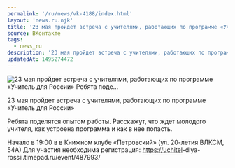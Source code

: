 ```yaml
---
permalink: '/ru/news/vk-4188/index.html'
layout: 'news.ru.njk'
title: '23 мая пройдет встреча с учителями, работающих по программе «Учитель для России»    Ребята поде'
source: ВКонтакте
tags:
  - news_ru
description: '23 мая пройдет встреча с учителями, работающих по программе «Учитель для России»    Ребята поде…'
updatedAt: 1495274472
---
```

![23 мая пройдет встреча с учителями, работающих по программе «Учитель для России»    Ребята поде…](https://sun9-8.userapi.com/impf/c836720/v836720501/4922d/Gnbxj0OLfIs.jpg?size=1280x856&quality=96&sign=cbbfe846c310c15f1b90338de2792e2c&c_uniq_tag=VI3ElU5nyFuxAKbJCIyme9oM3u12yPspAYRStnbbRf8&type=album)

23 мая пройдет встреча с учителями, работающих по программе «Учитель для России»

Ребята поделятся опытом работы. Расскажут, что ждет молодого учителя, как устроена программа и как в нее попасть.

Начало в 19:00 в в Книжном клубе «Петровский» (ул. 20-летия ВЛКСМ, 54А)
Для участия необходима регистрация: [https://uchitel](https://uchitel)-dlya-rossii.timepad.ru/event/487993/
